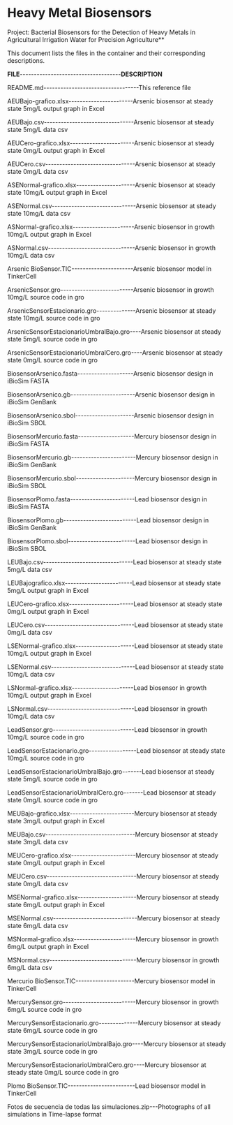 # Heavy Metal Biosensors

Project: Bacterial Biosensors for the Detection of Heavy Metals in Agricultural Irrigation Water for Precision Agriculture**

This document lists the files in the container and their corresponding descriptions.

**FILE**------------------------------------**DESCRIPTION**

README.md----------------------------------This reference file

AEUBajo-grafico.xlsx-----------------------Arsenic biosensor at steady state 5mg/L output graph in Excel

AEUBajo.csv--------------------------------Arsenic biosensor at steady state 5mg/L data csv

AEUCero-grafico.xlsx-----------------------Arsenic biosensor at steady state 0mg/L output graph in Excel

AEUCero.csv--------------------------------Arsenic biosensor at steady state 0mg/L data csv

ASENormal-grafico.xlsx---------------------Arsenic biosensor at steady state 10mg/L output graph in Excel

ASENormal.csv------------------------------Arsenic biosensor at steady state 10mg/L data csv

ASNormal-grafico.xlsx----------------------Arsenic biosensor in growth 10mg/L output graph in Excel

ASNormal.csv-------------------------------Arsenic biosensor in growth 10mg/L data csv

Arsenic BioSensor.TIC----------------------Arsenic biosensor model in TinkerCell

ArsenicSensor.gro--------------------------Arsenic biosensor in growth 10mg/L source code in gro

ArsenicSensorEstacionario.gro--------------Arsenic biosensor at steady state 10mg/L source code in gro

ArsenicSensorEstacionarioUmbralBajo.gro----Arsenic biosensor at steady state 5mg/L source code in gro

ArsenicSensorEstacionarioUmbralCero.gro----Arsenic biosensor at steady state 0mg/L source code in gro

BiosensorArsenico.fasta--------------------Arsenic biosensor design in iBioSim FASTA

BiosensorArsenico.gb-----------------------Arsenic biosensor design in iBioSim GenBank

BiosensorArsenico.sbol---------------------Arsenic biosensor design in iBioSim SBOL

BiosensorMercurio.fasta--------------------Mercury biosensor design in iBioSim FASTA

BiosensorMercurio.gb-----------------------Mercury biosensor design in iBioSim GenBank

BiosensorMercurio.sbol---------------------Mercury biosensor design in iBioSim SBOL

BiosensorPlomo.fasta-----------------------Lead biosensor design in iBioSim FASTA

BiosensorPlomo.gb--------------------------Lead biosensor design in iBioSim GenBank

BiosensorPlomo.sbol------------------------Lead biosensor design in iBioSim SBOL

LEUBajo.csv--------------------------------Lead biosensor at steady state 5mg/L data csv

LEUBajografico.xlsx------------------------Lead biosensor at steady state 5mg/L output graph in Excel

LEUCero-grafico.xlsx-----------------------Lead biosensor at steady state 0mg/L output graph in Excel

LEUCero.csv--------------------------------Lead biosensor at steady state 0mg/L data csv

LSENormal-grafico.xlsx---------------------Lead biosensor at steady state 10mg/L output graph in Excel

LSENormal.csv------------------------------Lead biosensor at steady state 10mg/L data csv

LSNormal-grafico.xlsx----------------------Lead biosensor in growth 10mg/L output graph in Excel

LSNormal.csv-------------------------------Lead biosensor in growth 10mg/L data csv

LeadSensor.gro-----------------------------Lead biosensor in growth 10mg/L source code in gro

LeadSensorEstacionario.gro-----------------Lead biosensor at steady state 10mg/L source code in gro

LeadSensorEstacionarioUmbralBajo.gro-------Lead biosensor at steady state 5mg/L source code in gro

LeadSensorEstacionarioUmbralCero.gro-------Lead biosensor at steady state 0mg/L source code in gro

MEUBajo-grafico.xlsx-----------------------Mercury biosensor at steady state 3mg/L output graph in Excel

MEUBajo.csv--------------------------------Mercury biosensor at steady state 3mg/L data csv

MEUCero-grafico.xlsx-----------------------Mercury biosensor at steady state 0mg/L output graph in Excel

MEUCero.csv--------------------------------Mercury biosensor at steady state 0mg/L data csv

MSENormal-grafico.xlsx---------------------Mercury biosensor at steady state 6mg/L output graph in Excel

MSENormal.csv------------------------------Mercury biosensor at steady state 6mg/L data csv

MSNormal-grafico.xlsx----------------------Mercury biosensor in growth 6mg/L output graph in Excel

MSNormal.csv-------------------------------Mercury biosensor in growth 6mg/L data csv

Mercurio BioSensor.TIC---------------------Mercury biosensor model in TinkerCell

MercurySensor.gro--------------------------Mercury biosensor in growth 6mg/L source code in gro

MercurySensorEstacionario.gro--------------Mercury biosensor at steady state 6mg/L source code in gro

MercurySensorEstacionarioUmbralBajo.gro----Mercury biosensor at steady state 3mg/L source code in gro

MercurySensorEstacionarioUmbralCero.gro----Mercury biosensor at steady state 0mg/L source code in gro

Plomo BioSensor.TIC------------------------Lead biosensor model in TinkerCell

Fotos de secuencia de todas las simulaciones.zip---Photographs of all simulations in Time-lapse format
